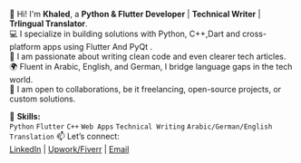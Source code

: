 👋 Hi! I'm **Khaled**, a **Python & Flutter Developer** | **Technical Writer** | **Trlingual Translator**.  
💻 I specialize in building solutions with Python, C++,Dart and cross-platform apps using Flutter And PyQt .  
📝 I am passionate about writing clean code and even clearer tech articles.  
🌍 Fluent in Arabic, English, and German, I bridge language gaps in the tech world.  
🚀 I am open to collaborations, be it freelancing, open-source projects, or custom solutions.

🔧 **Skills:**  
`Python` `Flutter` `C++` `Web Apps` `Technical Writing` `Arabic/German/English Translation`
📫 Let’s connect:  
[LinkedIn](https://www.linkedin.com/in/khaled-mahmoud-b19210311/) | [Upwork/Fiverr](link) | [Email](mailto:khaled.alam5602@email.com)  
